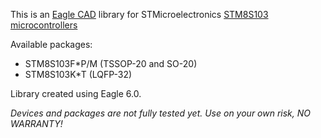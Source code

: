This is an [Eagle CAD](http://www.cadsoftusa.com) library for STMicroelectronics [STM8S103 microcontrollers](http://www.st.com/internet/mcu/subclass/1244.jsp)

Available packages:

* STM8S103F*P/M (TSSOP-20 and SO-20)
* STM8S103K*T (LQFP-32)

Library created using Eagle 6.0. 

*Devices and packages are not fully tested yet. Use on your own risk, NO WARRANTY!*
